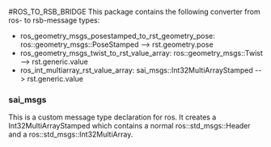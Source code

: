 #ROS_TO_RSB_BRIDGE
This package contains the following converter from ros- to rsb-message types:
* ros_geometry_msgs_posestamped_to_rst_geometry_pose: ros::geometry_msgs::PoseStamped --> rst.geometry.pose
* ros_geometry_msgs_twist_to_rst_value_array: ros::geometry_msgs::Twist --> rst.generic.value
* ros_int_multiarray_rst_value_array: sai_msgs::Int32MultiArrayStamped --> rst.generic.value

### sai_msgs
This is a custom message type declaration for ros. It creates a Int32MultiArrayStamped which contains a normal ros::std_msgs::Header and a ros::std_msgs::Int32MultiArray.
